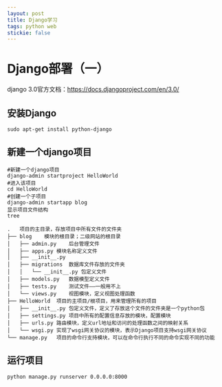 ```yaml
---
layout: post
title: Django学习
tags: python web
stickie: false
---
```


# Django部署（一）

django 3.0官方文档：https://docs.djangoproject.com/en/3.0/

## 安装Django

```
sudo apt-get install python-django
```

## 新建一个django项目

```
#新建一个django项目
django-admin startproject HelloWorld
#进入该项目
cd HelloWorld
#创建一个子项目
django-admin startapp blog
显示项目文件结构
tree

.	项目的主目录，存放项目中所有文件的文件夹
├── blog	模块的根目录；二级网站的根目录
│   ├── admin.py	后台管理文件
│   ├── apps.py	模块名称定义文件
│   ├── __init__.py
│   ├── migrations	数据库文件存放的文件夹
│   │   └── __init__.py	包定义文件
│   ├── models.py	数据模型定义文件
│   ├── tests.py	测试文件——一般用不上
│   └── views.py	视图模块，定义视图处理函数
├── HelloWorld	项目的主项目/根项目，用来管理所有的项目
│   ├── __init__.py	包定义文件，定义了存放这个文件的文件夹是一个python包
│   ├── settings.py	项目中所有的配置信息存放的模块，配置模块
│   ├── urls.py	路由模块，定义url地址和访问的处理函数之间的映射关系
│   └── wsgi.py	实现了wsgi网关协议的模块，表示Django项目支持wsgi网关协议
└── manage.py	项目的命令行支持模块，可以在命令行执行不同的命令实现不同的功能
```

## 运行项目

```
python manage.py runserver 0.0.0.0:8000
```

